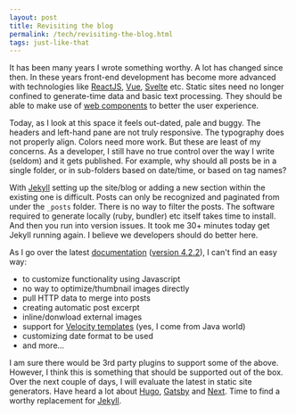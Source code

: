 ```yaml
---
layout: post
title: Revisiting the blog
permalink: /tech/revisiting-the-blog.html
tags: just-like-that
---
```


It has been many years I wrote something worthy. A lot has changed since then. In these years
front-end development has become more advanced with technologies like [ReactJS][1], [Vue][9], 
[Svelte][15] etc. Static sites need no longer confined to generate-time data and basic text
processing. They should be able to make use of [web components][16] to better the user experience.

Today, as I look at this space it feels out-dated, pale and buggy. The headers and left-hand 
pane are not truly responsive. The typography does not properly align. Colors need more work.
But these are least of my concerns. As a developer, I still have no true control over the way 
I write (seldom) and it gets published. For example, why should all posts be in a single folder, 
or in sub-folders based on date/time, or based on tag names? 

With [Jekyll][4] setting up the site/blog or adding a new section within the existing one is 
difficult. Posts  can only be recognized and paginated from under the `_posts` folder.  There 
is no way to filter the posts. The software required to generate locally (ruby, bundler) etc
itself takes time to install. And then you run into version issues. It took me 30+ minutes today
get Jekyll running again. I believe we developers should do better here.

As I go over the latest [documentation][19] ([version 4.2.2][18]), I can't find an easy way: 

* to customize functionality using Javascript
* no way to optimize/thumbnail images directly
* pull HTTP data to merge into posts
* creating automatic post excerpt
* inline/donwload external images
* support for [Velocity templates][17] (yes, I come from Java world)
* customizing date format to be used
* and more...

I am sure there would be 3rd party plugins to support some of the above. However, I think this
is something that should be supported out of the box. Over the next couple of days, I will evaluate 
the latest in static site generators. Have heard a lot about [Hugo][5], [Gatsby][6] and [Next][7]. 
Time to find a worthy replacement for [Jekyll][4].

[1]: https://reactjs.org
[2]: https://vlang.io
[3]: https://go.dev
[4]: https://jekyllrb.com
[5]: https://gohugo.io
[6]: https://gatsbyjs.org
[7]: https://nextjs.org
[8]: https://github.com
[9]: https://vuejs.org
[10]: https://stedolan.github.io/jq
[11]: https://github.com/rupa/z
[12]: https://httpie.io
[13]: https://esbuild.github.io
[14]: https://parceljs.org
[15]: https://svelte.dev
[16]: https://developer.mozilla.org/en-US/docs/Web/Web_Components
[17]: https://velocity.apache.org
[18]: https://github.com/jekyll/jekyll/releases/tag/v4.2.2
[19]: https://jekyllrb.com/docs/
